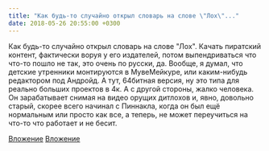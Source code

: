 ```yaml
---
title: "Как будь-то случайно открыл словарь на слове \"Лох\"..."
date: 2018-05-26 20:55:00 +0300
---
```


Как будь-то случайно открыл словарь на слове "Лох".
Качать пиратский контент, фактически воруя у его издателей, потом выпендриваться что что-то пошло не так, это очень по русски, да. Вообще, я думал, что детские утренники монтируются в МувеМейкуре, или каким-нибудь редактором под Андройд. А тут, 64битная версия, ну это типа для реально больших проектов в 4к.
А с другой стороны, жалко человека. Он зарабатывает снимая на видео орущих дитлохов и, явно, довольно старый, скорее всего начинал с Пиннакла, когда он был ещё нормальным или просто как все, а теперь, не может переучиться на что-то что работает и не бесит.


[Вложение](/assets/vk_photos/3/HAlsKCCvJqE.jpg)
[Вложение](/assets/vk_photos/1/2FCFtmeSAug.jpg)

